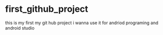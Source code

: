 # first_github_project
this is my first my git hub project i wanna use it for andriod programing and android studio
